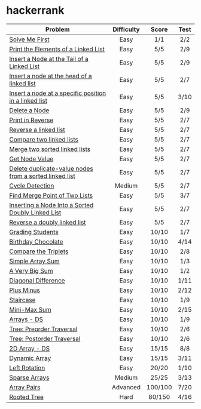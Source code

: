 # hackerrank

| Problem                                                                           | Difficulty    | Score   | Test |
| --------------------------------------------------------------------------------- |:-------------:|:-------:|:----:|
| [Solve Me First](https://www.hackerrank.com/challenges/solve-me-first/problem)    | Easy          | 1/1   | 2/2  |
| [Print the Elements of a Linked List](https://www.hackerrank.com/challenges/print-the-elements-of-a-linked-list/problem)            | Easy          | 5/5     | 2/9  |
| [Insert a Node at the Tail of a Linked List](https://www.hackerrank.com/challenges/insert-a-node-at-the-tail-of-a-linked-list/problem)            | Easy          | 5/5     | 2/9  |
| [Insert a node at the head of a linked list](https://www.hackerrank.com/challenges/insert-a-node-at-the-head-of-a-linked-list/problem)            | Easy          | 5/5     | 2/7  |
| [Insert a node at a specific position in a linked list](https://hackerrank.com/challenges/insert-a-node-at-a-specific-position-in-a-linked-list/problem)            | Easy          | 5/5     | 3/10  |
| [Delete a Node](https://hackerrank.com/challenges/delete-a-node-from-a-linked-list/problem)            | Easy          | 5/5     | 2/9  |
| [Print in Reverse](https://www.hackerrank.com/challenges/print-the-elements-of-a-linked-list-in-reverse/problem)            | Easy          | 5/5     | 2/7  |
| [Reverse a linked list](https://www.hackerrank.com/challenges/reverse-a-linked-list/problem)            | Easy          | 5/5     | 2/7  |
| [Compare two linked lists](https://www.hackerrank.com/challenges/compare-two-linked-lists/problem)            | Easy          | 5/5     | 2/7  |
| [Merge two sorted linked lists](https://www.hackerrank.com/challenges/merge-two-sorted-linked-lists/problem)            | Easy          | 5/5     | 2/7  |
| [Get Node Value](https://www.hackerrank.com/challenges/get-the-value-of-the-node-at-a-specific-position-from-the-tail)            | Easy          | 5/5     | 2/7  |
| [Delete duplicate-value nodes from a sorted linked list](https://www.hackerrank.com/challenges/delete-duplicate-value-nodes-from-a-sorted-linked-list)            | Easy          | 5/5     | 2/7  |
| [Cycle Detection](https://www.hackerrank.com/challenges/detect-whether-a-linked-list-contains-a-cycle)            | Medium          | 5/5     | 2/7  |
| [Find Merge Point of Two Lists](https://www.hackerrank.com/challenges/find-the-merge-point-of-two-joined-linked-lists/problem)            | Easy          | 5/5     | 3/7  |
| [Inserting a Node Into a Sorted Doubly Linked List](https://www.hackerrank.com/challenges/insert-a-node-into-a-sorted-doubly-linked-list/problem)            | Easy          | 5/5     | 2/7  |
| [Reverse a doubly linked list](https://www.hackerrank.com/challenges/reverse-a-doubly-linked-list/problem)            | Easy          | 5/5     | 2/7  |
| [Grading Students](https://www.hackerrank.com/challenges/grading/problem)         | Easy          | 10/10   | 1/7  |
| [Birthday Chocolate](https://www.hackerrank.com/challenges/the-birthday-bar/problem)         | Easy          | 10/10   | 4/14  |
| [Compare the Triplets](https://www.hackerrank.com/challenges/compare-the-triplets/problem)         | Easy          | 10/10   | 2/8  |
| [Simple Array Sum](https://www.hackerrank.com/challenges/simple-array-sum/problem)| Easy          | 10/10   | 1/3  |
| [A Very Big Sum](https://www.hackerrank.com/challenges/a-very-big-sum/problem)    | Easy          | 10/10   | 1/2  |
| [Diagonal Difference](https://www.hackerrank.com/challenges/diagonal-difference/problem)    | Easy          | 10/10   | 1/11  |
| [Plus Minus](https://www.hackerrank.com/challenges/plus-minus/problem)            | Easy          | 10/10   | 2/12 |
| [Staircase](https://www.hackerrank.com/challenges/staircase/problem)              | Easy          | 10/10   | 1/9  |
| [Mini-Max Sum](https://www.hackerrank.com/challenges/mini-max-sum/problem)        | Easy          | 10/10   | 2/15 |
| [Arrays - DS](https://www.hackerrank.com/challenges/arrays-ds/problem)            | Easy          | 10/10   | 1/9  |
| [Tree: Preorder Traversal](https://www.hackerrank.com/challenges/tree-preorder-traversal/problem)            | Easy          | 10/10   | 2/6  |
| [Tree: Postorder Traversal](https://www.hackerrank.com/challenges/tree-postorder-traversal/problem)            | Easy          | 10/10   | 2/6  |
| [2D Array - DS](https://www.hackerrank.com/challenges/2d-array/problem)           | Easy          | 15/15   | 8/8  |
| [Dynamic Array](https://www.hackerrank.com/challenges/dynamic-array/problem)      | Easy          | 15/15   | 3/11 |
| [Left Rotation](https://www.hackerrank.com/challenges/array-left-rotation/problem)| Easy          | 20/20   | 1/10 |
| [Sparse Arrays](https://www.hackerrank.com/challenges/sparse-arrays/problem)      | Medium        | 25/25   | 3/13 |
| [Array Pairs](https://www.hackerrank.com/challenges/array-pairs/problem)          | Advanced      | 100/100 | 7/20 |
| [Rooted Tree](https://www.hackerrank.com/challenges/rooted-tree/problem)          | Hard          | 80/150  | 4/16 |
